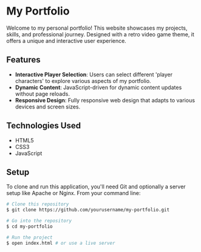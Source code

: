 # My Portfolio

Welcome to my personal portfolio! This website showcases my projects, skills, and professional journey. Designed with a retro video game theme, it offers a unique and interactive user experience.

## Features

- **Interactive Player Selection**: Users can select different 'player characters' to explore various aspects of my portfolio.
- **Dynamic Content**: JavaScript-driven for dynamic content updates without page reloads.
- **Responsive Design**: Fully responsive web design that adapts to various devices and screen sizes.

## Technologies Used

- HTML5
- CSS3
- JavaScript

## Setup

To clone and run this application, you'll need Git and optionally a server setup like Apache or Nginx. From your command line:

```bash
# Clone this repository
$ git clone https://github.com/yourusername/my-portfolio.git

# Go into the repository
$ cd my-portfolio

# Run the project
$ open index.html # or use a live server
